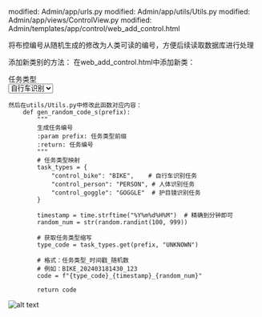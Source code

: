 modified:   Admin/app/urls.py
modified:   Admin/app/utils/Utils.py
modified:   Admin/app/views/ControlView.py
modified:   Admin/templates/app/control/web_add_control.html

将布控编号从随机生成的修改为人类可读的编号，方便后续读取数据库进行处理


添加新类别的方法：
	在web_add_control.html中添加新类：
                    <div class="form-group">
                      <label class="control-label col-md-3 col-sm-3 col-xs-12">任务类型</label>
                      <div class="col-md-9 col-sm-9 col-xs-12">
                          <select id="task_type" class="form-control" onchange="updateControlCode()">
                              <option value="control_bike">自行车识别</option>
                              <option value="control_person">人体识别</option>
                              <option value="control_goggle">护目镜识别</option>
                          </select>
                      </div>
                    </div>



	然后在utils/Utils.py中修改此函数对应内容：
        def gen_random_code_s(prefix):
            """
            生成任务编号
            :param prefix: 任务类型前缀
            :return: 任务编号
            """
            # 任务类型映射
            task_types = {
                "control_bike": "BIKE",    # 自行车识别任务
                "control_person": "PERSON", # 人体识别任务
                "control_goggle": "GOGGLE"  # 护目镜识别任务
            }
            
            timestamp = time.strftime("%Y%m%d%H%M")  # 精确到分钟即可
            random_num = str(random.randint(100, 999))
            
            # 获取任务类型缩写
            type_code = task_types.get(prefix, "UNKNOWN")
            
            # 格式：任务类型_时间戳_随机数
            # 例如：BIKE_202403181430_123
            code = f"{type_code}_{timestamp}_{random_num}"
            
            return code

![alt text](image.png)